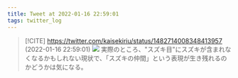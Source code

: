 ```yaml
---
title: Tweet at 2022-01-16 22:59:01
tags: twitter_log
---
```


> [!CITE] https://twitter.com/kaisekiriu/status/1482714008348413957 (2022-01-16 22:59:01)
> ![](https://twitter.com/kaisekiriu/status/1482714008348413957)
> 実際のところ、"スズキ目"にスズキが含まれなくなるかもしれない現状で、「スズキの仲間」という表現が生き残れるのかどうかは気になる。
